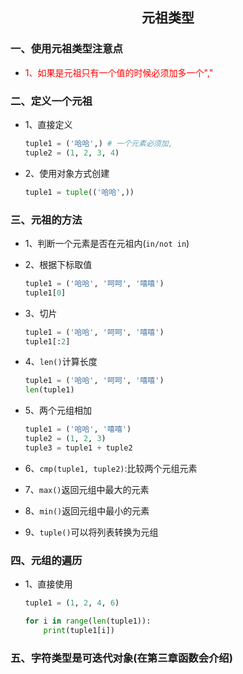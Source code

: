 ## <center>元祖类型</center>

### 一、使用元祖类型注意点

* <font color="#f00">1、如果是元祖只有一个值的时候必须加多一个","</font>

### 二、定义一个元祖

* 1、直接定义

  ```python
  tuple1 = ('哈哈',) # 一个元素必须加,
  tuple2 = (1, 2, 3, 4)
  ```
* 2、使用对象方式创建

  ```py
  tuple1 = tuple(('哈哈',))
  ```

### 三、元祖的方法

* 1、判断一个元素是否在元祖内(`in/not in`)

* 2、根据下标取值

  ```py
  tuple1 = ('哈哈', '呵呵', '嘻嘻')
  tuple1[0]
  ```

* 3、切片

  ```py
  tuple1 = ('哈哈', '呵呵', '嘻嘻')
  tuple1[:2]
  ```

* 4、`len()`计算长度

  ```py
  tuple1 = ('哈哈', '呵呵', '嘻嘻')
  len(tuple1)

  ```
* 5、两个元组相加

  ```py
  tuple1 = ('哈哈', '嘻嘻')
  tuple2 = (1, 2, 3)
  tuple3 = tuple1 + tuple2
  ```

* 6、`cmp(tuple1, tuple2)`:比较两个元组元素

* 7、`max()`返回元组中最大的元素
* 8、`min()`返回元组中最小的元素
* 9、`tuple()`可以将列表转换为元组

### 四、元组的遍历
* 1、直接使用

  ```py
  tuple1 = (1, 2, 4, 6)

  for i in range(len(tuple1)):
      print(tuple1[i])
  ```

### 五、字符类型是可迭代对象(在第三章函数会介绍)